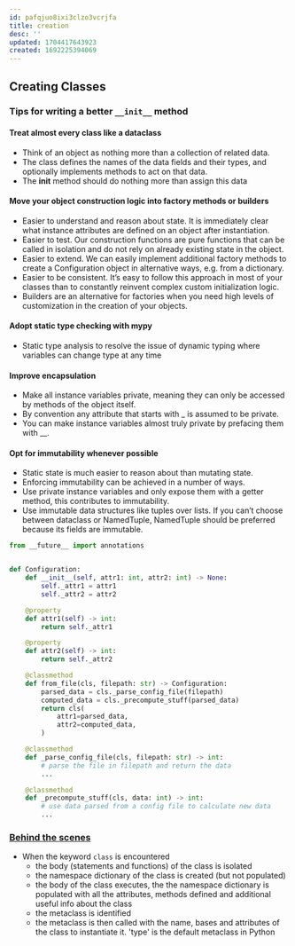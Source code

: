 ```yaml
---
id: pafqjuo8ixi3clzo3vcrjfa
title: creation
desc: ''
updated: 1704417643923
created: 1692225394069
---
```


## Creating Classes

### Tips for writing a better `__init__` method

#### Treat almost every class like a dataclass

-   Think of an object as nothing more than a collection of related data.
-   The class defines the names of the data fields and their types, and optionally implements methods to act on that data.
-   The **init** method should do nothing more than assign this data

#### Move your object construction logic into factory methods or builders

-   Easier to understand and reason about state. It is immediately clear what instance attributes are defined on an object after instantiation.
-   Easier to test. Our construction functions are pure functions that can be called in isolation and do not rely on already existing state in the object.
-   Easier to extend. We can easily implement additional factory methods to create a Configuration object in alternative ways, e.g. from a dictionary.
-   Easier to be consistent. It’s easy to follow this approach in most of your classes than to constantly reinvent complex custom initialization logic.
-   Builders are an alternative for factories when you need high levels of customization in the creation of your objects.

#### Adopt static type checking with mypy

-   Static type analysis to resolve the issue of dynamic typing where variables can change type at any time

#### Improve encapsulation

-   Make all instance variables private, meaning they can only be accessed by methods of the object itself.
-   By convention any attribute that starts with \_ is assumed to be private.
-   You can make instance variables almost truly private by prefacing them with \_\_.

#### Opt for immutability whenever possible

-   Static state is much easier to reason about than mutating state.
-   Enforcing immutability can be achieved in a number of ways.
-   Use private instance variables and only expose them with a getter method, this contributes to immutability.
-   Use immutable data structures like tuples over lists. If you can’t choose between dataclass or NamedTuple, NamedTuple should be preferred because its fields are immutable.

```py
from __future__ import annotations


def Configuration:
    def __init__(self, attr1: int, attr2: int) -> None:
        self._attr1 = attr1
        self._attr2 = attr2

    @property
    def attr1(self) -> int:
        return self._attr1

    @property
    def attr2(self) -> int:
        return self._attr2

    @classmethod
    def from_file(cls, filepath: str) -> Configuration:
        parsed_data = cls._parse_config_file(filepath)
        computed_data = cls._precompute_stuff(parsed_data)
        return cls(
            attr1=parsed_data,
            attr2=computed_data,
        )

    @classmethod
    def _parse_config_file(cls, filepath: str) -> int:
        # parse the file in filepath and return the data
        ...

    @classmethod
    def _precompute_stuff(cls, data: int) -> int:
        # use data parsed from a config file to calculate new data
        ...
```

### [Behind the scenes](https://www.youtube.com/watch?v=-js0K7Q878c&t=331s&ab_channel=PyCascades)

-   When the keyword `class` is encountered
    -   the body (statements and functions) of the class is isolated
    -   the namespace dictionary of the class is created (but not populated)
    -   the body of the class executes, the the namespace dictionary is populated with all the attributes, methods defined and additional useful info about the class
    -   the metaclass is identified
    -   the metaclass is then called with the name, bases and attributes of the class to instantiate it. 'type' is the default metaclass in Python
